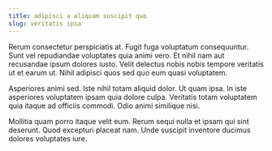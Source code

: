 ```yaml
---
title: adipisci a aliquam suscipit quo
slug: veritatis ipsa
---
```


Rerum consectetur perspiciatis at. Fugit fuga voluptatum consequuntur. Sunt vel repudiandae voluptates quia animi vero. Et nihil nam aut recusandae ipsum dolores iusto. Velit delectus nobis nobis tempore veritatis ut et earum ut. Nihil adipisci quos sed quo eum quasi voluptatem.

Asperiores animi sed. Iste nihil totam aliquid dolor. Ut quam ipsa. In iste asperiores voluptatem ipsam quia dolore culpa. Veritatis totam voluptatem quia itaque ad officiis commodi. Odio animi similique nisi.

Mollitia quam porro itaque velit eum. Rerum sequi nulla et ipsam qui sint deserunt. Quod excepturi placeat nam. Unde suscipit inventore ducimus dolores voluptates iure.
